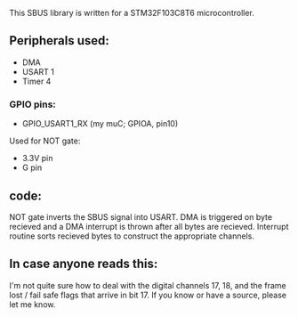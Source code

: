 This SBUS library is written for a STM32F103C8T6 microcontroller.

## Peripherals used:
- DMA
- USART 1
- Timer 4

### GPIO pins:
- GPIO_USART1_RX (my muC; GPIOA, pin10)

Used for NOT gate:
- 3.3V pin
- G pin

## code:
NOT gate inverts the SBUS signal into USART. DMA is triggered on byte recieved and a DMA interrupt is thrown after all bytes are recieved. Interrupt routine sorts recieved bytes to construct the appropriate channels.


## In case anyone reads this:
I'm not quite sure how to deal with the digital channels 17, 18, and the frame lost / fail safe flags that arrive in bit 17. If you know or have a source, please let me know.
